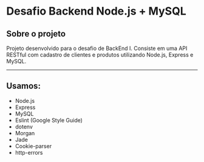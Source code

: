# Desafio Backend Node.js + MySQL

## Sobre o projeto

Projeto desenvolvido para o desafio de BackEnd I. Consiste em uma API RESTful com cadastro de clientes e produtos utilizando Node.js, Express e MySQL.

---

## Usamos:

- Node.js
- Express
- MySQL
- Eslint (Google Style Guide)
- dotenv
- Morgan
- Jade
- Cookie-parser
- http-errors


